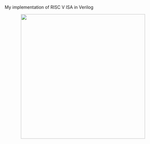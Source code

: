 My implementation of RISC V ISA in Verilog

<p align="center">
  <img src="https://github.com/paulhamsh/RISC-V-Verilog/blob/main/RISC V.jpg" width="400">
</p>
